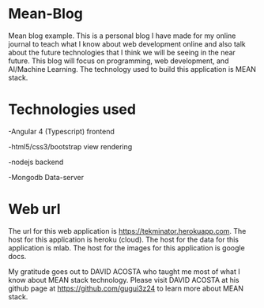 # Mean-Blog
Mean blog example.
This is a personal blog I have made for my online journal to teach what I know about web development online and also talk about the future technologies that I think we will be seeing in the near future. This blog will focus on programming, web development, and AI/Machine Learning. 
The technology used to build this application is MEAN stack. 

# Technologies used
-Angular 4 (Typescript) 
frontend 


-html5/css3/bootstrap 
view rendering 


-nodejs
backend


-Mongodb
Data-server

# Web url
The url for this web application is https://tekminator.herokuapp.com.
The host for this application is heroku (cloud).
The host for the data for this application is mlab.
The host for the images for this application is google docs.

My gratitude goes out to DAVID ACOSTA who taught me most of what I know about MEAN stack technology. 
Please visit DAVID ACOSTA at his github page at https://github.com/gugui3z24 to learn more about MEAN stack.

